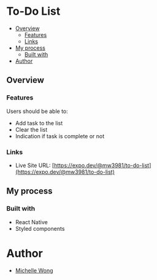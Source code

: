 # To-Do List

- [Overview](#overview)
  - [Features](#features)
  - [Links](#links)
- [My process](#my-process)
  - [Built with](#built-with)
- [Author](#author)

## Overview

### Features

Users should be able to:

- Add task to the list
- Clear the list
- Indication if task is complete or not

### Links

- Live Site URL: [https://expo.dev/@mw3981/to-do-list](https://expo.dev/@mw3981/to-do-list)

## My process

### Built with

- React Native
- Styled components

# Author

- [Michelle Wong](https://michellewong.me)
